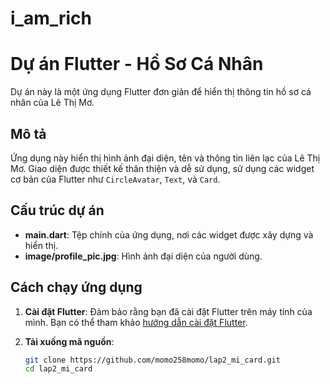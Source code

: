 # i_am_rich

# Dự án Flutter - Hồ Sơ Cá Nhân

Dự án này là một ứng dụng Flutter đơn giản để hiển thị thông tin hồ sơ cá nhân của Lê Thị Mơ.

## Mô tả

Ứng dụng này hiển thị hình ảnh đại diện, tên và thông tin liên lạc của Lê Thị Mơ. Giao diện được thiết kế thân thiện và dễ sử dụng, sử dụng các widget cơ bản của Flutter như `CircleAvatar`, `Text`, và `Card`.

## Cấu trúc dự án

- **main.dart**: Tệp chính của ứng dụng, nơi các widget được xây dựng và hiển thị.
- **image/profile_pic.jpg**: Hình ảnh đại diện của người dùng.

## Cách chạy ứng dụng

1. **Cài đặt Flutter**: Đảm bảo rằng bạn đã cài đặt Flutter trên máy tính của mình. Bạn có thể tham khảo [hướng dẫn cài đặt Flutter](https://flutter.dev/docs/get-started/install).

2. **Tải xuống mã nguồn**:
   ```bash
   git clone https://github.com/momo258momo/lap2_mi_card.git
   cd lap2_mi_card
